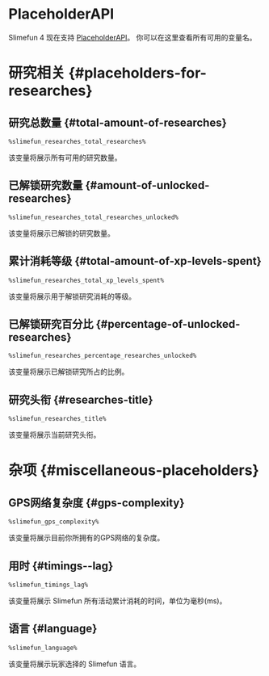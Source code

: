 # PlaceholderAPI

Slimefun 4 现在支持 [PlaceholderAPI](https://github.com/PlaceholderAPI/PlaceholderAPI)。
你可以在这里查看所有可用的变量名。

# 研究相关 {#placeholders-for-researches}

## 研究总数量 {#total-amount-of-researches}

`%slimefun_researches_total_researches%`

该变量将展示所有可用的研究数量。

## 已解锁研究数量 {#amount-of-unlocked-researches}

`%slimefun_researches_total_researches_unlocked%`

该变量将展示已解锁的研究数量。

## 累计消耗等级 {#total-amount-of-xp-levels-spent}

`%slimefun_researches_total_xp_levels_spent%`

该变量将展示用于解锁研究消耗的等级。

## 已解锁研究百分比 {#percentage-of-unlocked-researches}

`%slimefun_researches_percentage_researches_unlocked%`

该变量将展示已解锁研究所占的比例。

## 研究头衔 {#researches-title}

`%slimefun_researches_title%`

该变量将展示当前研究头衔。

# 杂项 {#miscellaneous-placeholders}

## GPS网络复杂度 {#gps-complexity}

`%slimefun_gps_complexity%`

该变量将展示目前你所拥有的GPS网络的复杂度。

## 用时 {#timings--lag}

`%slimefun_timings_lag%`

该变量将展示 Slimefun 所有活动累计消耗的时间，单位为毫秒(ms)。

## 语言 {#language}

`%slimefun_language%`

该变量将展示玩家选择的 Slimefun 语言。
